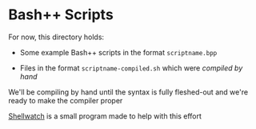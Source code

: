 # Bash++ Scripts

For now, this directory holds:

 - Some example Bash++ scripts in the format `scriptname.bpp`

 - Files in the format `scriptname-compiled.sh` which were *compiled by hand*

We'll be compiling by hand until the syntax is fully fleshed-out and we're ready to make the compiler proper

[Shellwatch](https://github.com/rail5/shellwatch) is a small program made to help with this effort
